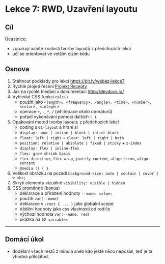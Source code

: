 # Lekce 7: RWD, Uzavření layoutu

## Cíl

Úcastnice:

-   zopakují nabité znalosti tvorby layoutů z předchozích lekcí
-   učí se orientovat ve vetším cizím kódu

## Osnova

1. Stáhnout podklady pro lekci https://bit.ly/webaz-lekce7
2. Rychlé projetí řešení [Projekt Recepty](https://tvorimweb-2018-praha.github.io/projekt5-reseni/)
3. Jak na rychlé hledání v dokumentaci http://devdocs.io/
4. Vyhledat CSS funkci `calc()`
    - použití jako `<length>, <frequency>, <angle>, <time>, <number>, <color>, <integer>`
    - operace `+`, `-`, `*`, `/` (whitepace okolo operátorů)
    - pořadí vykonávání pomocí dalších `( )`
5. Opakování metod tvorby layoutu z předchozích lekcí
    - coding s `01-layout` a hraní si
    - `display: none | inline | block | inline-block`
    - `float: left | right` + `clear: left | right | both`
    - `position: relative | absolute | fixed | sticky` + `z-index`
    - `display: flex | inline-flex`
    - `flex: grow shrink basis`
    - `flex-direction`, `flex-wrap`, `justify-content`, `align-items`, `align-content`
    - `@media () { }`
6. Velikost obrázku na pozadí `background-size: auto | contain | cover | w <h>;`
7. Skrytí elementu vizuálně `visibility: visible | hidden`
8. CSS proměnné (bonus)
    - deklarace a přirazení hodnoty `--name: value;`
    - použití `var(--name)`
    - deklarace v `:root { ... }` jako globální scope
    - dědění hodnoty jako css vlastností od rodiče
    - výchozí hodnota `var(--name, red)`
    - ukázka na `02-variables`

---

## Domácí úkol

-   dodělání všech restů z minula aneb kdo ještě něco neposlal, teď je ta vhodná příležitost
